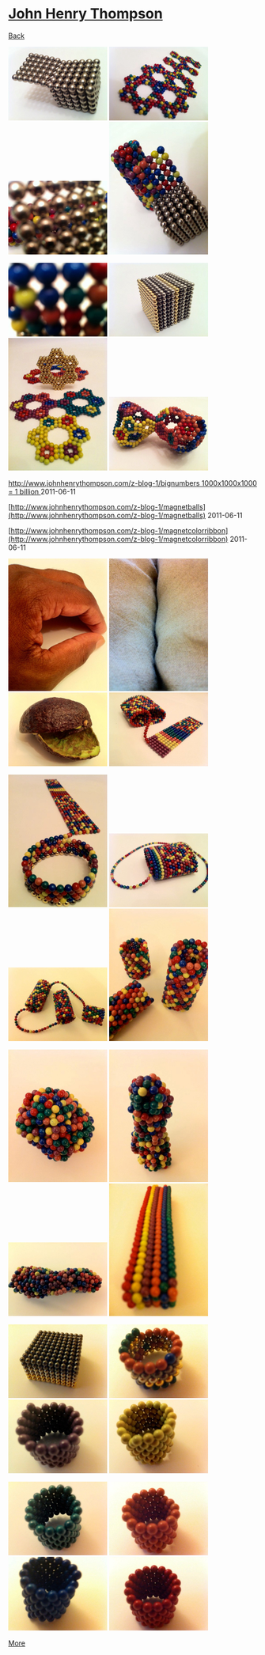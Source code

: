 # [John Henry Thompson](../README.md)

[Back](2011-06-15-1.md)

[![](../media/2011-06-15/Magnetic-Balls-IMG_0387-thumb.jpg)](../posts/2011-06-15-5.md) [![](../media/2011-06-15/Magnetic-Balls-IMG_0384-thumb.jpg)](../posts/2011-06-15-6.md) [![](../media/2011-06-15/Magnetic-Balls-IMG_0398-thumb.jpg)](../posts/2011-06-15-7.md) [![](../media/2011-06-15/Magnetic-Balls-IMG_0411-thumb.jpg)](../posts/2011-06-15-8.md)

[![](../media/2011-06-15/Magnetic-Balls-IMG_0400-thumb.jpg)](../posts/2011-06-15-9.md) [![](../media/2011-06-15/Magnetic-Balls-IMG_0376-thumb.jpg)](../posts/2011-06-15-10.md) [![](../media/2011-06-15/Magnetic-Balls-IMG_0467-thumb.jpg)](../posts/2011-06-15-11.md) [![](../media/2011-06-15/Magnetic-Balls-IMG_0471-thumb.jpg)](../posts/2011-06-15-12.md)



[http://www.johnhenrythompson.com/z-blog-1/bignumbers 1000x1000x1000 = 1 billion ](http://www.johnhenrythompson.com/z-blog-1/bignumbers)
2011-06-11



[http://www.johnhenrythompson.com/z-blog-1/magnetballs](http://www.johnhenrythompson.com/z-blog-1/magnetballs)
2011-06-11



[http://www.johnhenrythompson.com/z-blog-1/magnetcolorribbon](http://www.johnhenrythompson.com/z-blog-1/magnetcolorribbon)
2011-06-11

[![](../media/2011-06-09/Table-Hand-thumb.jpg)](../posts/2011-06-09-1.md) [![](../media/2011-06-08/Table-Legs-thumb.jpg)](../posts/2011-06-08-1.md) [![](../media/2011-06-08/Table-Avacado-thumb.jpg)](../posts/2011-06-08-2.md) [![](../media/2011-06-08/Magnetic-Balls-IMG_0239-thumb.jpg)](../posts/2011-06-08-3.md)

[![](../media/2011-06-08/Magnetic-Balls-IMG_0241-thumb.jpg)](../posts/2011-06-08-4.md) [![](../media/2011-06-08/Magnetic-Balls-IMG_0237-thumb.jpg)](../posts/2011-06-08-5.md) [![](../media/2011-06-06/Magnetic-Balls-IMG_0183-thumb.jpg)](../posts/2011-06-06-1.md) [![](../media/2011-06-06/Magnetic-Balls-IMG_0181-thumb.jpg)](../posts/2011-06-06-2.md)

[![](../media/2011-06-06/Magnetic-Balls-IMG_0179-thumb.jpg)](../posts/2011-06-06-3.md) [![](../media/2011-06-06/Magnetic-Balls-IMG_0173-thumb.jpg)](../posts/2011-06-06-4.md) [![](../media/2011-06-06/Magnetic-Balls-IMG_0175-thumb.jpg)](../posts/2011-06-06-5.md) [![](../media/2011-06-05/Magnetic-Balls-IMG_0168-thumb.jpg)](../posts/2011-06-05-1.md)

[![](../media/2011-06-05/Magnetic-Balls-IMG_0166-thumb.jpg)](../posts/2011-06-05-2.md) [![](../media/2011-06-05/Magnetic-Balls-IMG_0163-thumb.jpg)](../posts/2011-06-05-3.md) [![](../media/2011-06-05/Magnetic-Balls-IMG_0160-thumb.jpg)](../posts/2011-06-05-4.md) [![](../media/2011-06-05/Magnetic-Balls-IMG_0158-thumb.jpg)](../posts/2011-06-05-5.md)

[![](../media/2011-06-05/Magnetic-Balls-IMG_0156-thumb.jpg)](../posts/2011-06-05-6.md) [![](../media/2011-06-05/Magnetic-Balls-IMG_0153-thumb.jpg)](../posts/2011-06-05-7.md) [![](../media/2011-06-05/Magnetic-Balls-IMG_0148-thumb.jpg)](../posts/2011-06-05-8.md) [![](../media/2011-06-05/Magnetic-Balls-IMG_0147-thumb.jpg)](../posts/2011-06-05-9.md)

[More](2010-12-18-1.md)